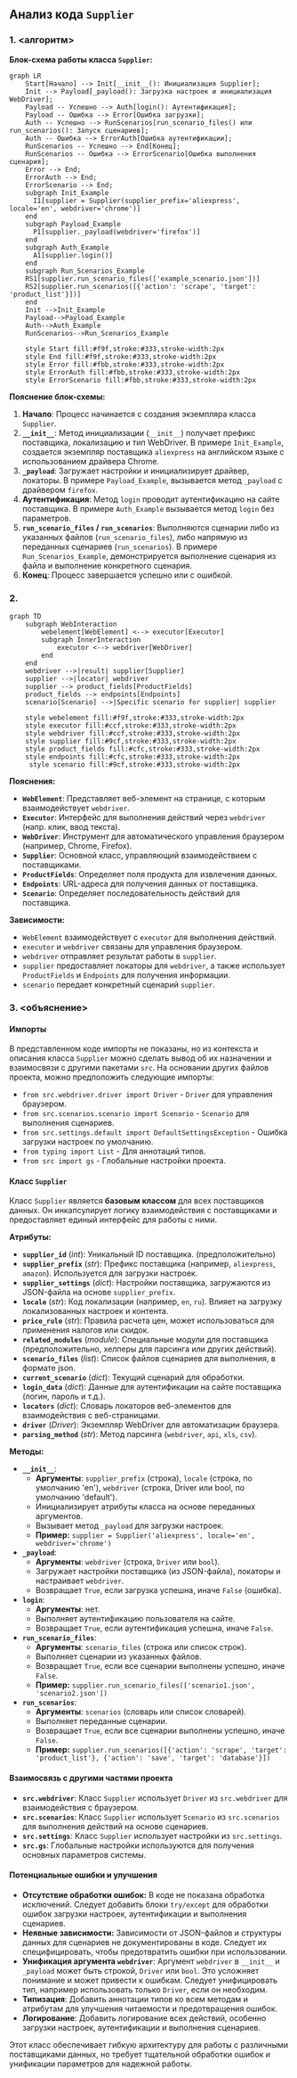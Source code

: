 ## Анализ кода `Supplier`

### 1. <алгоритм>
**Блок-схема работы класса `Supplier`:**

```mermaid
graph LR
    Start[Начало] --> Init[__init__(): Инициализация Supplier];
    Init --> Payload[_payload(): Загрузка настроек и инициализация WebDriver];
    Payload -- Успешно --> Auth[login(): Аутентификация];
    Payload -- Ошибка --> Error[Ошибка загрузки];
    Auth -- Успешно --> RunScenarios[run_scenario_files() или run_scenarios(): Запуск сценариев];
    Auth -- Ошибка --> ErrorAuth[Ошибка аутентификации];
    RunScenarios -- Успешно --> End[Конец];
    RunScenarios -- Ошибка --> ErrorScenario[Ошибка выполнения сценария];
    Error --> End;
    ErrorAuth --> End;
    ErrorScenario --> End;
    subgraph Init_Example
      I1[supplier = Supplier(supplier_prefix='aliexpress', locale='en', webdriver='chrome')]
    end
    subgraph Payload_Example
      P1[supplier._payload(webdriver='firefox')]
    end
    subgraph Auth_Example
      A1[supplier.login()]
    end
    subgraph Run_Scenarios_Example
    RS1[supplier.run_scenario_files(['example_scenario.json'])]
    RS2[supplier.run_scenarios([{'action': 'scrape', 'target': 'product_list'}])]
    end
    Init -->Init_Example
    Payload-->Payload_Example
    Auth-->Auth_Example
    RunScenarios-->Run_Scenarios_Example

    style Start fill:#f9f,stroke:#333,stroke-width:2px
    style End fill:#f9f,stroke:#333,stroke-width:2px
    style Error fill:#fbb,stroke:#333,stroke-width:2px
    style ErrorAuth fill:#fbb,stroke:#333,stroke-width:2px
    style ErrorScenario fill:#fbb,stroke:#333,stroke-width:2px
```

**Пояснение блок-схемы:**

1.  **Начало**: Процесс начинается с создания экземпляра класса `Supplier`.
2.  **`__init__`**: Метод инициализации (`__init__`) получает префикс поставщика, локализацию и тип WebDriver. В примере `Init_Example`, создается экземпляр поставщика `aliexpress` на английском языке с использованием драйвера Chrome.
3.  **`_payload`**: Загружает настройки и инициализирует драйвер, локаторы. В примере `Payload_Example`, вызывается метод `_payload` с драйвером `firefox`.
4.  **Аутентификация**: Метод `login` проводит аутентификацию на сайте поставщика. В примере `Auth_Example` вызывается метод `login` без параметров.
5.  **`run_scenario_files` / `run_scenarios`**: Выполняются сценарии либо из указанных файлов (`run_scenario_files`), либо напрямую из переданных сценариев (`run_scenarios`). В примере `Run_Scenarios_Example`, демонстрируется выполнение сценария из файла и выполнение конкретного сценария.
6.  **Конец**: Процесс завершается успешно или с ошибкой.

### 2. <mermaid>

```mermaid
graph TD
    subgraph WebInteraction
        webelement[WebElement] <--> executor[Executor]
        subgraph InnerInteraction
            executor <--> webdriver[WebDriver]
        end
    end
    webdriver -->|result| supplier[Supplier]
    supplier -->|locator| webdriver
    supplier --> product_fields[ProductFields]
    product_fields --> endpoints[Endpoints]
    scenario[Scenario] -->|Specific scenario for supplier| supplier

    style webelement fill:#f9f,stroke:#333,stroke-width:2px
    style executor fill:#ccf,stroke:#333,stroke-width:2px
    style webdriver fill:#ccf,stroke:#333,stroke-width:2px
    style supplier fill:#9cf,stroke:#333,stroke-width:2px
    style product_fields fill:#cfc,stroke:#333,stroke-width:2px
    style endpoints fill:#cfc,stroke:#333,stroke-width:2px
     style scenario fill:#9cf,stroke:#333,stroke-width:2px
```

**Пояснения:**

*   **`WebElement`**: Представляет веб-элемент на странице, с которым взаимодействует `webdriver`.
*   **`Executor`**: Интерфейс для выполнения действий через `webdriver` (напр. клик, ввод текста).
*   **`WebDriver`**: Инструмент для автоматического управления браузером (например, Chrome, Firefox).
*   **`Supplier`**: Основной класс, управляющий взаимодействием с поставщиками.
*   **`ProductFields`**: Определяет поля продукта для извлечения данных.
*   **`Endpoints`**:  URL-адреса для получения данных от поставщика.
*   **`Scenario`**: Определяет последовательность действий для поставщика.

**Зависимости:**

*   `WebElement` взаимодействует с `executor` для выполнения действий.
*   `executor` и `webdriver` связаны для управления браузером.
*   `webdriver` отправляет результат работы в `supplier`.
*   `supplier` предоставляет локаторы для `webdriver`, а также использует  `ProductFields` и `Endpoints` для получения информации.
*   `scenario` передает конкретный сценарий `supplier`.

### 3. <объяснение>

#### Импорты

В представленном коде импорты не показаны, но из контекста и описания класса `Supplier` можно сделать вывод об их назначении и взаимосвязи с другими пакетами `src`.
На основании других файлов проекта, можно предположить следующие импорты:
*  `from src.webdriver.driver import Driver` - `Driver` для управления браузером.
*  `from src.scenarios.scenario import Scenario` - `Scenario` для выполнения сценариев.
*  `from src.settings.default import DefaultSettingsException` - Ошибка загрузки настроек по умолчанию.
*  `from typing import List` - Для аннотаций типов.
*  `from src import gs` - Глобальные настройки проекта.

#### Класс `Supplier`

Класс `Supplier` является **базовым классом** для всех поставщиков данных. Он инкапсулирует логику взаимодействия с поставщиками и предоставляет единый интерфейс для работы с ними.

**Атрибуты:**

*   **`supplier_id`** (*int*): Уникальный ID поставщика. (предположительно)
*   **`supplier_prefix`** (*str*): Префикс поставщика (например, `aliexpress`, `amazon`). Используется для загрузки настроек.
*   **`supplier_settings`** (*dict*): Настройки поставщика, загружаются из JSON-файла на основе `supplier_prefix`.
*   **`locale`** (*str*): Код локализации (например, `en`, `ru`). Влияет на загрузку локализованных настроек и контента.
*   **`price_rule`** (*str*): Правила расчета цен, может использоваться для применения налогов или скидок.
*   **`related_modules`** (*module*): Специальные модули для поставщика (предположительно, хелперы для парсинга или других действий).
*   **`scenario_files`** (*list*): Список файлов сценариев для выполнения, в формате json.
*   **`current_scenario`** (*dict*): Текущий сценарий для обработки.
*   **`login_data`** (*dict*): Данные для аутентификации на сайте поставщика (логин, пароль и т.д.).
*   **`locators`** (*dict*): Словарь локаторов веб-элементов для взаимодействия с веб-страницами.
*   **`driver`** (*Driver*): Экземпляр WebDriver для автоматизации браузера.
*   **`parsing_method`** (*str*): Метод парсинга (`webdriver`, `api`, `xls`, `csv`).

**Методы:**

*   **`__init__`**:
    *   **Аргументы**: `supplier_prefix` (строка), `locale` (строка, по умолчанию 'en'), `webdriver` (строка, Driver или bool, по умолчанию 'default').
    *   Инициализирует атрибуты класса на основе переданных аргументов.
    *   Вызывает метод `_payload` для загрузки настроек.
    *   **Пример:** `supplier = Supplier('aliexpress', locale='en', webdriver='chrome')`
*   **`_payload`**:
    *   **Аргументы**: `webdriver` (строка, `Driver` или `bool`).
    *   Загружает настройки поставщика (из JSON-файла), локаторы и настраивает `webdriver`.
    *   Возвращает `True`, если загрузка успешна, иначе `False` (ошибка).
*   **`login`**:
    *   **Аргументы**: нет.
    *   Выполняет аутентификацию пользователя на сайте.
    *   Возвращает `True`, если аутентификация успешна, иначе `False`.
*   **`run_scenario_files`**:
    *   **Аргументы**: `scenario_files` (строка или список строк).
    *   Выполняет сценарии из указанных файлов.
    *   Возвращает `True`, если все сценарии выполнены успешно, иначе `False`.
    *   **Пример:** `supplier.run_scenario_files(['scenario1.json', 'scenario2.json'])`
*   **`run_scenarios`**:
    *   **Аргументы**: `scenarios` (словарь или список словарей).
    *   Выполняет переданные сценарии.
    *   Возвращает `True`, если все сценарии выполнены успешно, иначе `False`.
    *   **Пример:** `supplier.run_scenarios([{'action': 'scrape', 'target': 'product_list'}, {'action': 'save', 'target': 'database'}])`

#### Взаимосвязь с другими частями проекта

*   **`src.webdriver`**: Класс `Supplier` использует  `Driver` из `src.webdriver` для взаимодействия с браузером.
*   **`src.scenarios`**: Класс `Supplier` использует  `Scenario` из `src.scenarios` для выполнения действий на основе сценариев.
*   **`src.settings`**: Класс `Supplier` использует настройки из `src.settings`.
*   **`src.gs`**: Глобальные настройки используются для получения основных параметров системы.

#### Потенциальные ошибки и улучшения

*   **Отсутствие обработки ошибок:** В коде не показана обработка исключений. Следует добавить блоки `try/except` для обработки ошибок загрузки настроек, аутентификации и выполнения сценариев.
*   **Неявные зависимости:** Зависимости от JSON-файлов и структуры данных для сценариев не документированы в коде. Следует их специфицировать, чтобы предотвратить ошибки при использовании.
*   **Унификация аргумента `webdriver`**: Аргумент `webdriver` в `__init__` и `_payload` может быть строкой, `Driver` или `bool`. Это усложняет понимание и может привести к ошибкам. Следует унифицировать тип, например использовать только `Driver`, если он необходим.
*   **Типизация**: Добавить аннотации типов ко всем методам и атрибутам для улучшения читаемости и предотвращения ошибок.
*   **Логирование**: Добавить логирование всех действий, особенно загрузки настроек, аутентификации и выполнения сценариев.

Этот класс обеспечивает гибкую архитектуру для работы с различными поставщиками данных, но требует тщательной обработки ошибок и унификации параметров для надежной работы.